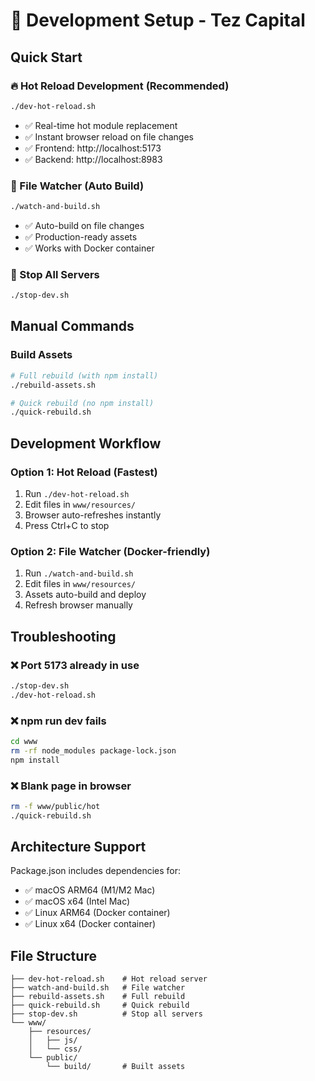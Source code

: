# 🚀 Development Setup - Tez Capital

## Quick Start

### 🔥 Hot Reload Development (Recommended)
```bash
./dev-hot-reload.sh
```
- ✅ Real-time hot module replacement
- ✅ Instant browser reload on file changes
- ✅ Frontend: http://localhost:5173
- ✅ Backend: http://localhost:8983

### 📁 File Watcher (Auto Build)
```bash
./watch-and-build.sh
```
- ✅ Auto-build on file changes
- ✅ Production-ready assets
- ✅ Works with Docker container

### 🛑 Stop All Servers
```bash
./stop-dev.sh
```

## Manual Commands

### Build Assets
```bash
# Full rebuild (with npm install)
./rebuild-assets.sh

# Quick rebuild (no npm install)
./quick-rebuild.sh
```

## Development Workflow

### Option 1: Hot Reload (Fastest)
1. Run `./dev-hot-reload.sh`
2. Edit files in `www/resources/`
3. Browser auto-refreshes instantly
4. Press Ctrl+C to stop

### Option 2: File Watcher (Docker-friendly)
1. Run `./watch-and-build.sh`
2. Edit files in `www/resources/`
3. Assets auto-build and deploy
4. Refresh browser manually

## Troubleshooting

### ❌ Port 5173 already in use
```bash
./stop-dev.sh
./dev-hot-reload.sh
```

### ❌ npm run dev fails
```bash
cd www
rm -rf node_modules package-lock.json
npm install
```

### ❌ Blank page in browser
```bash
rm -f www/public/hot
./quick-rebuild.sh
```

## Architecture Support

Package.json includes dependencies for:
- ✅ macOS ARM64 (M1/M2 Mac)
- ✅ macOS x64 (Intel Mac)
- ✅ Linux ARM64 (Docker container)
- ✅ Linux x64 (Docker container)

## File Structure

```
├── dev-hot-reload.sh    # Hot reload server
├── watch-and-build.sh   # File watcher
├── rebuild-assets.sh    # Full rebuild
├── quick-rebuild.sh     # Quick rebuild
├── stop-dev.sh          # Stop all servers
└── www/
    ├── resources/
    │   ├── js/
    │   └── css/
    └── public/
        └── build/       # Built assets
```